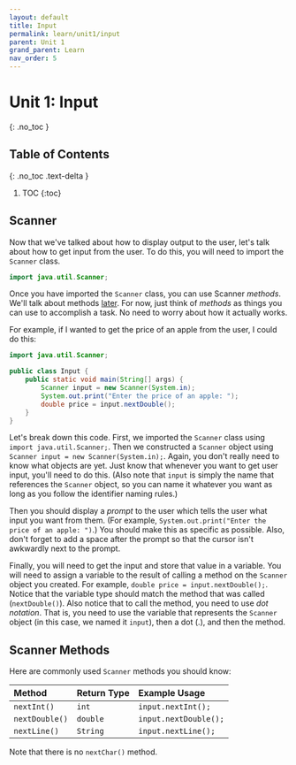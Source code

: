 ```yaml
---
layout: default
title: Input
permalink: learn/unit1/input
parent: Unit 1
grand_parent: Learn
nav_order: 5
---
```


<!-- prettier-ignore-start -->

# Unit 1: Input
{: .no_toc }

## Table of Contents
{: .no_toc .text-delta }

1. TOC
{:toc}

<!-- prettier-ignore-end -->

## Scanner

Now that we've talked about how to display output to the user, let's talk about
how to get input from the user. To do this, you will need to import the
`Scanner` class.

```java
import java.util.Scanner;
```

Once you have imported the `Scanner` class, you can use Scanner _methods_. We'll
talk about methods [later](/learn-code/learn/unit4). For now, just think of
_methods_ as things you can use to accomplish a task. No need to worry about how
it actually works.

For example, if I wanted to get the price of an apple from the user, I could do
this:

```java
import java.util.Scanner;

public class Input {
    public static void main(String[] args) {
        Scanner input = new Scanner(System.in);
        System.out.print("Enter the price of an apple: ");
        double price = input.nextDouble();
    }
}
```

Let's break down this code. First, we imported the `Scanner` class using
`import java.util.Scanner;`. Then we constructed a `Scanner` object using
`Scanner input = new Scanner(System.in);`. Again, you don't really need to know
what objects are yet. Just know that whenever you want to get user input, you'll
need to do this. (Also note that `input` is simply the name that references the
`Scanner` object, so you can name it whatever you want as long as you follow the
identifier naming rules.)

Then you should display a _prompt_ to the user which tells the user what input
you want from them. (For example,
`System.out.print("Enter the price of an apple: ")`.) You should make this as
specific as possible. Also, don't forget to add a space after the prompt so that
the cursor isn't awkwardly next to the prompt.

Finally, you will need to get the input and store that value in a variable. You
will need to assign a variable to the result of calling a method on the
`Scanner` object you created. For example, `double price = input.nextDouble();`.
Notice that the variable type should match the method that was called
(`nextDouble()`). Also notice that to call the method, you need to use _dot
notation_. That is, you need to use the variable that represents the `Scanner`
object (in this case, we named it `input`), then a dot (.), and then the method.

## Scanner Methods

Here are commonly used `Scanner` methods you should know:

| Method         | Return Type | Example Usage         |
| :------------- | :---------- | :-------------------- |
| `nextInt()`    | `int`       | `input.nextInt();`    |
| `nextDouble()` | `double`    | `input.nextDouble();` |
| `nextLine()`   | `String`    | `input.nextLine();`   |

Note that there is no `nextChar()` method.
